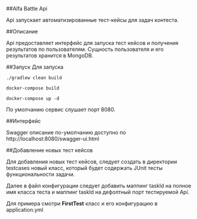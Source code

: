 ##Alfa Battle Api

Api запускает автоматизированные тест-кейсы для задач контеста.

##Описание

Api предоставляет интерфейс для запуска тест кейсов и получения результатов по пользователям.
Сущность пользователя и его результатов хранится в MongoDB.

##Запуск
Для запуска
```
./gradlew clean build

docker-compose build

docker-compose up -d
```

По умолчанию сервис слушает порт 8080.

##Интерфейс

Swagger описание по-умолчанию доступно по http://localhost:8080/swagger-ui.html

##Добавление новых тест кейсов

Для добавления новых тест кейсов, следует создать в директории testcases новый класс, который будет содержать JUnit тесты
функциональности задачи.

Далее в файл конфигурации следует добавить маппинг taskId на полное имя класса теста и маппинг taskId на дефолтный порт
тестируемой Api.

Для примера смотри **FirstTest** класс и его конфигурацию в application.yml